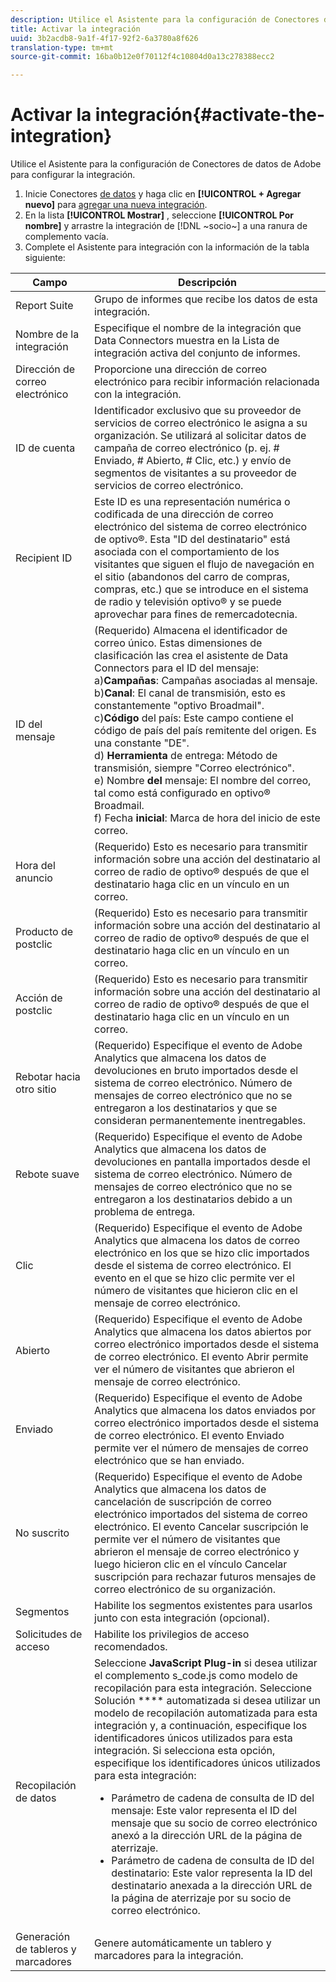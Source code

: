 ```yaml
---
description: Utilice el Asistente para la configuración de Conectores de datos de Adobe para configurar la integración.
title: Activar la integración
uuid: 3b2acdb8-9a1f-4f17-92f2-6a3780a8f626
translation-type: tm+mt
source-git-commit: 16ba0b12e0f70112f4c10804d0a13c278388ecc2

---
```



# Activar la integración{#activate-the-integration}

Utilice el Asistente para la configuración de Conectores de datos de Adobe para configurar la integración.

1. Inicie Conectores [de datos](https://marketing.adobe.com/resources/help/en_US/genesis/c_overview.html) y haga clic en **[!UICONTROL + Agregar nuevo]** para [agregar una nueva integración](https://marketing.adobe.com/resources/help/en_US/genesis/t_add_integration.html).
1. En la lista **[!UICONTROL Mostrar]** , seleccione **[!UICONTROL Por nombre]** y arrastre la integración de [!DNL ~socio~] a una ranura de complemento vacía.
1. Complete el Asistente para integración con la información de la tabla siguiente:

| Campo | Descripción |
|--- |--- |
| Report Suite | Grupo de informes que recibe los datos de esta integración. |
| Nombre de la integración | Especifique el nombre de la integración que Data Connectors muestra en la Lista de integración activa del conjunto de informes. |
| Dirección de correo electrónico | Proporcione una dirección de correo electrónico para recibir información relacionada con la integración. |
| ID de cuenta | Identificador exclusivo que su proveedor de servicios de correo electrónico le asigna a su organización. Se utilizará al solicitar datos de campaña de correo electrónico (p. ej. # Enviado, # Abierto, # Clic, etc.) y envío de segmentos de visitantes a su proveedor de servicios de correo electrónico. |
| Recipient ID | Este ID es una representación numérica o codificada de una dirección de correo electrónico del sistema de correo electrónico de optivo®. Esta "ID del destinatario" está asociada con el comportamiento de los visitantes que siguen el flujo de navegación en el sitio (abandonos del carro de compras, compras, etc.) que se introduce en el sistema de radio y televisión optivo® y se puede aprovechar para fines de remercadotecnia. |
| ID del mensaje | (Requerido) Almacena el identificador de correo único. Estas dimensiones de clasificación las crea el asistente de Data Connectors para el ID del mensaje: <br>a)**Campañas**: Campañas asociadas al mensaje. <br>b)**Canal**: El canal de transmisión, esto es constantemente "optivo Broadmail". <br>c)**Código** del país: Este campo contiene el código de país del país remitente del origen. Es una constante "DE". <br>d) **Herramienta** de entrega: Método de transmisión, siempre "Correo electrónico".<br> e) Nombre **del** mensaje: El nombre del correo, tal como está configurado en optivo® Broadmail. <br>f) Fecha **inicial**: Marca de hora del inicio de este correo. |
| Hora del anuncio | (Requerido) Esto es necesario para transmitir información sobre una acción del destinatario al correo de radio de optivo® después de que el destinatario haga clic en un vínculo en un correo. |
| Producto de postclic | (Requerido) Esto es necesario para transmitir información sobre una acción del destinatario al correo de radio de optivo® después de que el destinatario haga clic en un vínculo en un correo. |
| Acción de postclic | (Requerido) Esto es necesario para transmitir información sobre una acción del destinatario al correo de radio de optivo® después de que el destinatario haga clic en un vínculo en un correo. |
| Rebotar hacia otro sitio | (Requerido) Especifique el evento de Adobe Analytics que almacena los datos de devoluciones en bruto importados desde el sistema de correo electrónico. Número de mensajes de correo electrónico que no se entregaron a los destinatarios y que se consideran permanentemente inentregables. |
| Rebote suave | (Requerido) Especifique el evento de Adobe Analytics que almacena los datos de devoluciones en pantalla importados desde el sistema de correo electrónico. Número de mensajes de correo electrónico que no se entregaron a los destinatarios debido a un problema de entrega. |
| Clic | (Requerido) Especifique el evento de Adobe Analytics que almacena los datos de correo electrónico en los que se hizo clic importados desde el sistema de correo electrónico. El evento en el que se hizo clic permite ver el número de visitantes que hicieron clic en el mensaje de correo electrónico. |
| Abierto | (Requerido) Especifique el evento de Adobe Analytics que almacena los datos abiertos por correo electrónico importados desde el sistema de correo electrónico. El evento Abrir permite ver el número de visitantes que abrieron el mensaje de correo electrónico. |
| Enviado | (Requerido) Especifique el evento de Adobe Analytics que almacena los datos enviados por correo electrónico importados desde el sistema de correo electrónico. El evento Enviado permite ver el número de mensajes de correo electrónico que se han enviado. |
| No suscrito | (Requerido) Especifique el evento de Adobe Analytics que almacena los datos de cancelación de suscripción de correo electrónico importados del sistema de correo electrónico. El evento Cancelar suscripción le permite ver el número de visitantes que abrieron el mensaje de correo electrónico y luego hicieron clic en el vínculo Cancelar suscripción para rechazar futuros mensajes de correo electrónico de su organización. |
| Segmentos | Habilite los segmentos existentes para usarlos junto con esta integración (opcional). |
| Solicitudes de acceso | Habilite los privilegios de acceso recomendados. |
| Recopilación de datos | Seleccione **JavaScript Plug-in** si desea utilizar el complemento s_code.js como modelo de recopilación para esta integración. Seleccione Solución **** automatizada si desea utilizar un modelo de recopilación automatizada para esta integración y, a continuación, especifique los identificadores únicos utilizados para esta integración. Si selecciona esta opción, especifique los identificadores únicos utilizados para esta integración:<ul><li>Parámetro de cadena de consulta de ID del mensaje: Este valor representa el ID del mensaje que su socio de correo electrónico anexó a la dirección URL de la página de aterrizaje.</li><li>Parámetro de cadena de consulta de ID del destinatario: Este valor representa la ID del destinatario anexada a la dirección URL de la página de aterrizaje por su socio de correo electrónico.</li></ul> |
| Generación de tableros y marcadores | Genere automáticamente un tablero y marcadores para la integración. |

